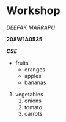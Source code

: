 # Workshop
*DEEPAK MARRAPU*

**208W1A0535**

***CSE***

* fruits
  * oranges
  * apples
  * bananas
1. vegetables
    1. onions
    2. tomato
    3. carrots   
